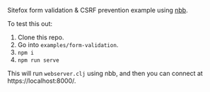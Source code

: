 Sitefox form validation & CSRF prevention example using [nbb](https://github.com/borkdude/nbb).

To test this out:

 1. Clone this repo.
 2. Go into `examples/form-validation`.
 3. `npm i`
 4. `npm run serve`

This will run `webserver.clj` using nbb, and then you can connect at https://localhost:8000/.
